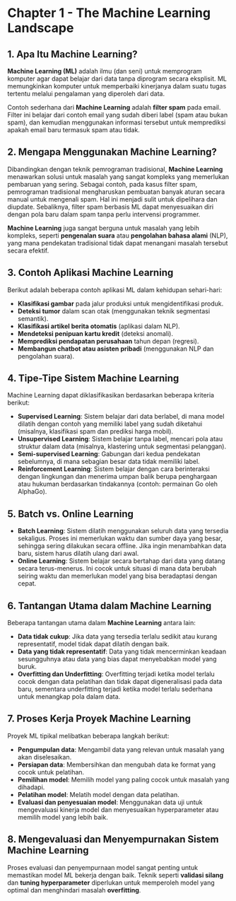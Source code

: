 # Chapter 1 - The Machine Learning Landscape

## 1. Apa Itu Machine Learning?

**Machine Learning (ML)** adalah ilmu (dan seni) untuk memprogram komputer agar dapat belajar dari data tanpa diprogram secara eksplisit. ML memungkinkan komputer untuk memperbaiki kinerjanya dalam suatu tugas tertentu melalui pengalaman yang diperoleh dari data.

Contoh sederhana dari **Machine Learning** adalah **filter spam** pada email. Filter ini belajar dari contoh email yang sudah diberi label (spam atau bukan spam), dan kemudian menggunakan informasi tersebut untuk memprediksi apakah email baru termasuk spam atau tidak.

## 2. Mengapa Menggunakan Machine Learning?

Dibandingkan dengan teknik pemrograman tradisional, **Machine Learning** menawarkan solusi untuk masalah yang sangat kompleks yang memerlukan pembaruan yang sering. Sebagai contoh, pada kasus filter spam, pemrograman tradisional mengharuskan pembuatan banyak aturan secara manual untuk mengenali spam. Hal ini menjadi sulit untuk dipelihara dan diupdate. Sebaliknya, filter spam berbasis ML dapat menyesuaikan diri dengan pola baru dalam spam tanpa perlu intervensi programmer.

**Machine Learning** juga sangat berguna untuk masalah yang lebih kompleks, seperti **pengenalan suara** atau **pengolahan bahasa alami** (NLP), yang mana pendekatan tradisional tidak dapat menangani masalah tersebut secara efektif.

## 3. Contoh Aplikasi Machine Learning

Berikut adalah beberapa contoh aplikasi ML dalam kehidupan sehari-hari:

- **Klasifikasi gambar** pada jalur produksi untuk mengidentifikasi produk.
- **Deteksi tumor** dalam scan otak (menggunakan teknik segmentasi semantik).
- **Klasifikasi artikel berita otomatis** (aplikasi dalam NLP).
- **Mendeteksi penipuan kartu kredit** (deteksi anomali).
- **Memprediksi pendapatan perusahaan** tahun depan (regresi).
- **Membangun chatbot atau asisten pribadi** (menggunakan NLP dan pengolahan suara).

## 4. Tipe-Tipe Sistem Machine Learning

Machine Learning dapat diklasifikasikan berdasarkan beberapa kriteria berikut:

- **Supervised Learning**: Sistem belajar dari data berlabel, di mana model dilatih dengan contoh yang memiliki label yang sudah diketahui (misalnya, klasifikasi spam dan prediksi harga mobil).
- **Unsupervised Learning**: Sistem belajar tanpa label, mencari pola atau struktur dalam data (misalnya, klastering untuk segmentasi pelanggan).
- **Semi-supervised Learning**: Gabungan dari kedua pendekatan sebelumnya, di mana sebagian besar data tidak memiliki label.
- **Reinforcement Learning**: Sistem belajar dengan cara berinteraksi dengan lingkungan dan menerima umpan balik berupa penghargaan atau hukuman berdasarkan tindakannya (contoh: permainan Go oleh AlphaGo).

## 5. Batch vs. Online Learning

- **Batch Learning**: Sistem dilatih menggunakan seluruh data yang tersedia sekaligus. Proses ini memerlukan waktu dan sumber daya yang besar, sehingga sering dilakukan secara offline. Jika ingin menambahkan data baru, sistem harus dilatih ulang dari awal.
- **Online Learning**: Sistem belajar secara bertahap dari data yang datang secara terus-menerus. Ini cocok untuk situasi di mana data berubah seiring waktu dan memerlukan model yang bisa beradaptasi dengan cepat.

## 6. Tantangan Utama dalam Machine Learning

Beberapa tantangan utama dalam **Machine Learning** antara lain:

- **Data tidak cukup**: Jika data yang tersedia terlalu sedikit atau kurang representatif, model tidak dapat dilatih dengan baik.
- **Data yang tidak representatif**: Data yang tidak mencerminkan keadaan sesungguhnya atau data yang bias dapat menyebabkan model yang buruk.
- **Overfitting dan Underfitting**: Overfitting terjadi ketika model terlalu cocok dengan data pelatihan dan tidak dapat digeneralisasi pada data baru, sementara underfitting terjadi ketika model terlalu sederhana untuk menangkap pola dalam data.

## 7. Proses Kerja Proyek Machine Learning

Proyek ML tipikal melibatkan beberapa langkah berikut:

- **Pengumpulan data**: Mengambil data yang relevan untuk masalah yang akan diselesaikan.
- **Persiapan data**: Membersihkan dan mengubah data ke format yang cocok untuk pelatihan.
- **Pemilihan model**: Memilih model yang paling cocok untuk masalah yang dihadapi.
- **Pelatihan model**: Melatih model dengan data pelatihan.
- **Evaluasi dan penyesuaian model**: Menggunakan data uji untuk mengevaluasi kinerja model dan menyesuaikan hyperparameter atau memilih model yang lebih baik.

## 8. Mengevaluasi dan Menyempurnakan Sistem Machine Learning

Proses evaluasi dan penyempurnaan model sangat penting untuk memastikan model ML bekerja dengan baik. Teknik seperti **validasi silang** dan **tuning hyperparameter** diperlukan untuk memperoleh model yang optimal dan menghindari masalah **overfitting**.
